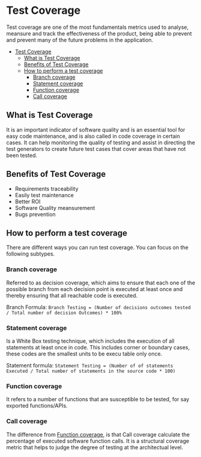 # Test Coverage

Test coverage are one of the most fundamentals metrics used to analyse, meansure and track the effectiveness of the product, being able to prevent and prevent many of the future problems in the application.

- [Test Coverage](#test-coverage)
  - [What is Test Coverage](#what-is-test-coverage)
  - [Benefits of Test Coverage](#benefits-of-test-coverage)
  - [How to perform a test coverage](#how-to-perform-a-test-coverage)
    - [Branch coverage](#branch-coverage)
    - [Statement coverage](#statement-coverage)
    - [Function coverage](#function-coverage)
    - [Call coverage](#call-coverage)

## What is Test Coverage

It is an important indicator of software quality and is an essential tool for easy code maintenance, and is also called in code coverage in certain cases. It can help monitoring the quality of testing and assist in directing the test generators to create future test cases that cover areas that have not been tested.

## Benefits of Test Coverage

- Requirements traceability
- Easily test maintenance
- Better ROI
- Software Quality meansurement
- Bugs prevention

## How to perform a test coverage

There are different ways you can run test coverage. You can focus on the following subtypes.

### Branch coverage

Referred to as decision coverage, which aims to ensure that each one of the possible branch from each decision point is executed at least once and thereby ensuring that all reachable code is executed.

Branch Formula:
`Branch Testing = (Number of decisions outcomes tested / Total number of decision Outcomes) * 100%`

### Statement coverage

Is a White Box testing technique, which includes the execution of all statements at least once in code. This includes corner or boundary cases, these codes are the smallest units to be execu table only once.

Statement formula:
`Statement Testing = (Number of of statements Executed / Total number of statements in the source code * 100)`

### Function coverage

It refers to a number of functions that are susceptible to be tested, for say exported functions/APIs.

### Call coverage

The difference from [Function coverage](#function-coverage), is that Call coverage calculate the percentage of executed software function calls. It is a structural coverage metric that helps to judge the degree of testing at the architectual level.
